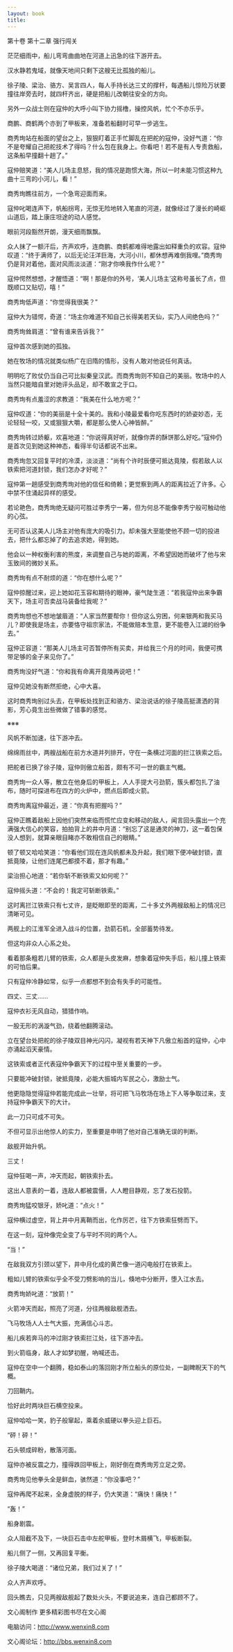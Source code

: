 ```yaml
---
layout: book
title:
---
```

第十卷 第十二章 强行闯关

茫茫细雨中，船儿弯弯曲曲地在河道上迅急的往下游开去。

汉水静若鬼域，就像天地间只剩下这艘无比孤独的船儿。

徐子陵、梁治、骆方、吴言四人，每人手持长达三丈的撑杆，每遇船儿惊险万状要撞往岸旁去时，就四杆齐出，硬是把船儿改朝往安全的方向。

另外一众战士则在寇仲的大呼小叫下协力摇橹，操控风帆，忙个不亦乐乎。

商鹏、商鹤两个亦到了甲板来，准备若船翻时可早一步逃生。

商秀珣站在船面的望台之上，狠狠盯着正手忙脚乱在把舵的寇仲，没好气道：“你不是夸耀自己把舵技术了得吗？什么包在我身上。你看吧！若不是有人专责救船，这条船早撞翻十趟了。”

寇仲赔笑道：“美人儿场主息怒，我的情况是跑惯大海，所以一时未能习惯这种九曲十三弯的小河儿，看！”

商秀珣瞧往前方，一个急弯迎面而来。

寇仲叱喝连声下，帆船拐弯，无惊无险地转入笔直的河道，就像经过了漫长的崎岖山道后，踏上康庄坦途的动人感觉。

眼前河段豁然开朗，漫天细雨飘飘。

众人抹了一额汗后，齐声欢呼，连商鹏、商鹤都难得地露出如释重负的欢容。寇仲叹道：“终于满师了，以后无论汪洋巨海，大河小川，都休想再难倒我哩。”商秀珣仍是背对着他，面对风雨淡淡道：“刚才你唤我作什么呢？”

寇仲愕然想想，才醒悟道：“啊！那是你的外号，‘美人儿场主’这称号虽长了点，但既顺口又贴切，嘻！”

商秀珣低声道：“你觉得我很美？”

寇仲大为错愕，奇道：“场主你难道不知自己长得美若天仙，实乃人间绝色吗？”

商秀珣耸肩道：“曾有谁来告诉我？”

寇仲首次感到她的孤独。

她在牧场的情况就类似杨广在旧隋的情形，没有人敢对他说任何真话。

明明吃了败仗仍当自己可比拟秦皇汉武。而商秀珣则不知自己的美丽。牧场中的人当然只能暗自里对她评头品足，却不敢宣之于口。

商秀珣有点羞涩的求教道：“我美在什么地方呢？”

寇仲叹道：“你的美丽是十全十美的。我和小陵最爱看你吃东西时的娇姿妙态，无论轻轻一咬，又或狠狠大嚼，都是那么使人心神皆醉。”

商秀珣转过娇躯，欢喜地道：“你说得真好听，就像你弄的酥饼那么好吃。”寇仲仍是首次见到她这种神态，看得半句话都说不出来。

商秀珣忽又回复平时的冷漠，淡淡道：“尚有个许时辰便可抵达竟陵，假若敌人以铁索把河道封锁，我们怎办才好呢？”

寇仲第一趟感受到商秀珣对他的信任和倚赖；更觉察到两人的距离拉近了许多。心中禁不住涌起异样的感受。

若论艳色，商秀珣绝无疑问可胜过李秀宁一筹，但为何总不能像李秀宁般可触动他的心弦。

无可否认这美人儿场主对他有庞大的吸引力。却未强大至能使他不顾一切的投进去，把什么都忘掉了的去追求她，得到她。

他会以一种权衡利害的熊度，来调整自己与她的距离，不希望因她而破坏了他与宋玉致间的微妙关系。

商秀珣有点不耐烦的道：“你在想什么呢？”

寇仲掠醒过来，迎上她如花玉容和期待的眼神，豪气陡生道：“若我寇仲出来争霸天下，场主可否卖战马装备给我呢？”

商秀珣想也不想地皱眉道：“人家当然要帮你！但你这么穷困，何来银两和我买马儿？即使我是场主，亦要恪守祖宗家法，不能做赔本生意，更不能卷入江湖的纷争去。”

寇仲正容道：“那美人儿场主可否暂停所有买卖，并给我三个月的时间，我便可携带足够的金子来见你了。”

商秀珣没好气道：“你和我有命离开竟陵再说吧！”

寇仲见她没有断然拒绝，心中大喜。

这时商秀珣别过头去，在甲板处找到正和骆方、梁治说话的徐子陵高挺潇洒的背影，芳心竟生出些微做了错事的感觉。

※※※

风帆不断加速，往下游冲去。

绵绵雨丝中，两艘战船在前方水道并列排开，守在一条横过河面的拦江铁索之后。

把舵者已换了徐子陵，寇仲则傲立船首，颇有不可一世的霸主气概。

商秀珣一众人等，散立在他身后的甲板上，人人手提大弓劲箭，簇头都包扎了油布，随时可探进布在四方的火炉中，燃点后即成火箭。

商秀珣离寇仲最近，道：“你真有把握吗？”

寇仲正瞧着敌船上因他们突然来临而慌忙应变和移动的敌人，闻言回头露出一个充满强大信心的笑容，拍拍背上的井中月道：“别忘了这是通灵的神刀，这一着包保没人想到，就算亲眼目睹亦不敢相信自己的眼睛。”

顿了顿又哈哈笑道：“你看他们现在连风帆都未及升起，我们眼下便冲破封锁，直抵竟陵，让他们连尾巴都摸不着，那才有趣。”

梁治担心地道：“若你斩不断铁索又如何呢？”

寇仲摇头道：“不会的！我定可斩断铁索。”

这时离拦江铁索只有七丈许，是眨眼即至的距离，二十多丈外两艘敌船上的情况已清晰可见。

两舰上的江淮军全进入战斗的位置，劲箭石机，全部蓄势待发。

但这均非众人心系之处。

看着那条粗若儿臂的铁索，众人都是头皮发麻，想象着寇仲失手后，船儿撞上铁索的可怕后果。

只有寇仲冷静如常，似乎一点都想不到会有失手的可能性。

四丈、三丈……

寇仲衣衫无风自动，猎猎作响。

一股无形的涡漩气劲，绕着他翻腾滚动。

立在望台处把舵的徐子陵双目神光闪闪，凝视有若天神下凡傲立船首的寇仲，心中亦涌起滔天豪情。

这铁索或者正代表寇仲争霸天下的过程中至关重要的一步。

只要能冲破封锁，驶抵竟陵，必能大振城内军民之心，激励士气。

他更隐隐觉得寇仲若能完成此一壮举，将可把飞马牧场在场上下人等争取过来，支持寇仲争霸天下的大计。

此一刀只可成不可失。

不但可显示出他惊人的实力，至重要是申明了他对自己准确无误的判断。

敌舰开始升帆。

三丈！

寇仲狂喝一声，冲天而起，朝铁索扑去。

这出人意表的一着，连敌人都被震慑，人人瞪目静观，忘了发石投箭。

商秀珣猛咬银牙，娇叱道：“点火！”

寇仲横过虚空，背上井中月离鞘而出，化作厉芒，往下方铁索狂劈而下。

在这一刻，寇仲像完全变了与平时不同的两个人。

“当！”

在敌我双方引颈以望下，井中月化成的黄芒像一道闪电般打在铁索上。

粗如儿臂的铁索似乎全不受刀劈影响的当儿，倏地中分断开，堕入江水去。

商秀珣娇叱道：“放箭！”

火箭冲天而起，照亮了河道，分往两艘敌舰洒去。

飞马牧场人人士气大振，充满信心斗志。

船儿疾若奔马的冲过刚才铁索拦江处，往下游冲去。

到火箭临身，敌人才如梦初醒，吶喊还击。

寇仲在空中一个翻腾，稳如泰山的落回刚才所立船头的原位处，一副睥睨天下的气概。

刀回鞘内。

恰好此时两块巨石横空投来。

寇仲哈哈一笑，豹子般窜起，乘着余威硬以拳头迎上巨石。

“砰！砰！”

石头顿成碎粉，散落河面。

寇仲亦被反震之力，撞得跌回甲板上，刚好倒在商秀珣芳立足之旁。

商秀珣见他拳头全是鲜血，骇然道：“你没事吧？”

寇仲再爬不起来，全身虚脱的样子，仍大笑道：“痛快！痛快！”

“轰！”

船身剧震。

众人阻截不及下，一块巨石击中左舵甲板，登时木屑横飞，甲板断裂。

船儿侧了一侧，又再回复平衡。

徐子陵大喝道：“诸位兄弟，我们过关了！”

众人齐声欢呼。

回头瞧去，只见两艘敌舰起了数处火头，不要说追来，连自己都顾不了。

文心阁制作 更多精彩图书尽在文心阁

电脑访问：http://www.wenxin8.com

文心阁论坛：http://bbs.wenxin8.com